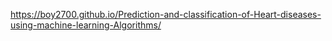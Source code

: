 https://boy2700.github.io/Prediction-and-classification-of-Heart-diseases-using-machine-learning-Algorithms/

